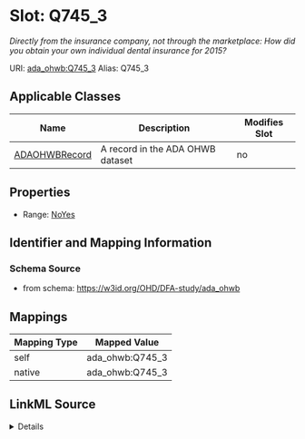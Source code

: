 

# Slot: Q745_3 


_Directly from the insurance company, not through the marketplace: How did you obtain your own individual dental insurance for 2015?_





URI: [ada_ohwb:Q745_3](https://w3id.org/OHD/DFA-study/ada_ohwb/Q745_3)
Alias: Q745_3

<!-- no inheritance hierarchy -->





## Applicable Classes

| Name | Description | Modifies Slot |
| --- | --- | --- |
| [ADAOHWBRecord](ADAOHWBRecord.md) | A record in the ADA OHWB dataset |  no  |







## Properties

* Range: [NoYes](NoYes.md)





## Identifier and Mapping Information







### Schema Source


* from schema: https://w3id.org/OHD/DFA-study/ada_ohwb




## Mappings

| Mapping Type | Mapped Value |
| ---  | ---  |
| self | ada_ohwb:Q745_3 |
| native | ada_ohwb:Q745_3 |




## LinkML Source

<details>
```yaml
name: Q745_3
description: 'Directly from the insurance company, not through the marketplace: How
  did you obtain your own individual dental insurance for 2015?'
from_schema: https://w3id.org/OHD/DFA-study/ada_ohwb
rank: 1000
alias: Q745_3
domain_of:
- ADA_OHWBRecord
range: NoYes

```
</details>